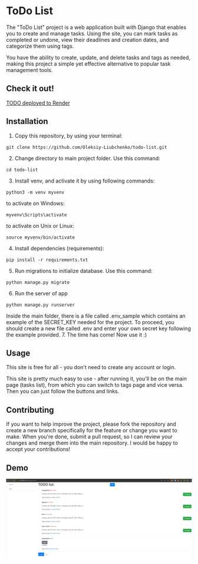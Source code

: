 # ToDo List

The "ToDo List" project is a web application built with Django that enables
you to create and manage tasks. Using the site, you can mark tasks as 
completed or undone, view their deadlines and creation dates,
and categorize them using tags.

You have the ability to create, update, and delete tasks and tags as needed, making this project a simple yet effective alternative to popular task management tools.
## Check it out!

[TODO deployed to Render](https://to-do-list-yv6c.onrender.com/)


## Installation

1. Copy this repository, by using your terminal:
```git
git clone https://github.com/Oleksiy-Liubchenko/todo-list.git
```
2. Change directory to main project folder. Use this command:
```git
cd todo-list
```
3. Install venv, and activate it by using following commands:
```git
python3 -m venv myvenv
```
to activate on Windows:
```git
myvenv\Scripts\activate
```
to activate on Unix or Linux:
```git
source myvenv/bin/activate
```
4. Install dependencies (requirements):
```git
pip install -r requirements.txt
```
5. Run migrations to initialize database. Use this command:
```git
python manage.py migrate
```
6. Run the server of app
```git
python manage.py runserver
```
Inside the main folder, there is a file called .env_sample which contains
an example of the SECRET_KEY needed for the project. To proceed, you
should create a new file called .env and enter your own secret key following
the example provided.
7. The time has come! Now use it :)

## Usage
This site is free for all - you don't need to create any account or login.

This site is pretty much easy to use - after running it, you'll be on the main page (tasks list), from which you can switch to tags page and vice versa. Then you can just follow the buttons and links.

## Contributing

If you want to help improve the project, please fork the repository and create a new branch specifically
for the feature or change you want to make. When you're done, submit a pull request, so I can review
your changes and merge them into the main repository. I would be happy to accept your contributions!


## Demo
![demo.jpg](demo.jpg)
